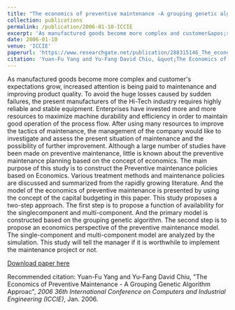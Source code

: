 ```yaml
---
title: "The economics of preventive maintenance -A grouping genetic algorithm approach"
collection: publications
permalink: /publication/2006-01-10-ICCIE
excerpt: 'As manufactured goods become more complex and customer&apos;s expectations grow, increased attention is being paid to maintenance and improving product quality. To avoid the huge losses caused by sudden failures, the present manufacturers of the Hi-Tech industry requires highly reliable and stable equipment. Enterprises have invested more and more resources to maximize machine durability and efficiency in order to maintain good operation of the process flow. After using many resources to improve the tactics of maintenance, the management of the company would like to investigate and assess the present situation of maintenance and the possibility of further improvement. Although a large number of studies have been made on preventive maintenance, little is known about the preventive maintenance planning based on the concept of economics. The main purpose of this study is to construct the Preventive maintenance policies based on Economics. Various treatment methods and maintenance policies are discussed and summarized from the rapidly growing literature. And the model of the economics of preventive maintenance is presented by using the concept of the capital budgeting in this paper. This study proposes a two-step approach. The first step is to propose a function of availability for the singlecomponent and multi-component. And the primary model is constructed based on the grouping genetic algorithm. The second step is to propose an economics perspective of the preventive maintenance model. The single-component and multi-component model are analyzed by the simulation. This study will tell the manager if it is worthwhile to implement the maintenance project or not.'
date: 2006-01-10
venue: 'ICCIE'
paperurl: 'https://www.researchgate.net/publication/288315146_The_economics_of_preventive_maintenance_-A_grouping_genetic_algorithm_approach'
citation: 'Yuan-Fu Yang and Yu-Fang David Chiu, &quot;The Economics of Preventive Maintenance - A Grouping Genetic Algorithm Approac&quot;, <i>2006 36th International Conference on Computers and Industrial Engineering (ICCIE)</i>,  Jan. 2006.'
---
```

As manufactured goods become more complex and customer&apos;s expectations grow, increased attention is being paid to maintenance and improving product quality. To avoid the huge losses caused by sudden failures, the present manufacturers of the Hi-Tech industry requires highly reliable and stable equipment. Enterprises have invested more and more resources to maximize machine durability and efficiency in order to maintain good operation of the process flow. After using many resources to improve the tactics of maintenance, the management of the company would like to investigate and assess the present situation of maintenance and the possibility of further improvement. Although a large number of studies have been made on preventive maintenance, little is known about the preventive maintenance planning based on the concept of economics. The main purpose of this study is to construct the Preventive maintenance policies based on Economics. Various treatment methods and maintenance policies are discussed and summarized from the rapidly growing literature. And the model of the economics of preventive maintenance is presented by using the concept of the capital budgeting in this paper. This study proposes a two-step approach. The first step is to propose a function of availability for the singlecomponent and multi-component. And the primary model is constructed based on the grouping genetic algorithm. The second step is to propose an economics perspective of the preventive maintenance model. The single-component and multi-component model are analyzed by the simulation. This study will tell the manager if it is worthwhile to implement the maintenance project or not.

[Download paper here](https://www.researchgate.net/publication/288315146_The_economics_of_preventive_maintenance_-A_grouping_genetic_algorithm_approach)

Recommended citation: Yuan-Fu Yang and Yu-Fang David Chiu, "The Economics of Preventive Maintenance - A Grouping Genetic Algorithm Approac", <i>2006 36th International Conference on Computers and Industrial Engineering (ICCIE)</i>,  Jan. 2006.